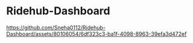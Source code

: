 # Ridehub-Dashboard

https://github.com/Sneha0112/Ridehub-Dashboard/assets/80106054/6df323c3-ba1f-4098-8963-39efa3d472ef

